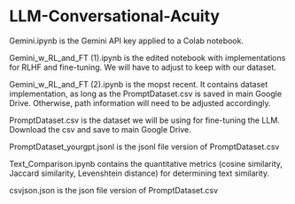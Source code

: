 # LLM-Conversational-Acuity

Gemini.ipynb is the Gemini API key applied to a Colab notebook.

Gemini_w_RL_and_FT (1).ipynb is the edited notebook with implementations for RLHF and fine-tuning. We will have to adjust to keep with our dataset.

Gemini_w_RL_and_FT (2).ipynb is the mopst recent. It contains dataset implementation, as long as the PromptDataset.csv is saved in main Google Drive. Otherwise, path information will need to be adjusted accordingly.

PromptDataset.csv is the dataset we will be using for fine-tuning the LLM. Download the csv and save to main Google Drive.

PromptDataset_yourgpt.jsonl is the jsonl file version of PromptDataset.csv

Text_Comparison.ipynb contains the quantitative metrics (cosine similarity, Jaccard similarity, Levenshtein distance) for determining text similarity.

csvjson.json is the json file version of PromptDataset.csv
